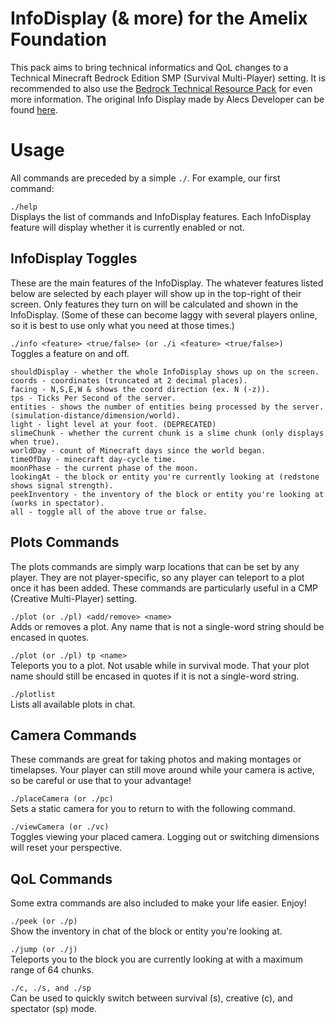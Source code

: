 # InfoDisplay (& more) for the Amelix Foundation
This pack aims to bring technical informatics and QoL changes to a Technical Minecraft Bedrock Edition SMP (Survival Multi-Player) setting.
It is recommended to also use the [Bedrock Technical Resource Pack](https://github.com/RavinMaddHatter/Bedrock-Technical-Resource-Pack/wiki) for even more information.
The original Info Display made by Alecs Developer can be found [here](https://www.curseforge.com/minecraft-bedrock/scripts/info-display).

# Usage

All commands are preceded by a simple `./`. For example, our first command:

`./help`\
Displays the list of commands and InfoDisplay features. Each InfoDisplay feature will display whether it is currently enabled or not.

## InfoDisplay Toggles

These are the main features of the InfoDisplay. The whatever features listed below are selected by each player will show up in the top-right of their screen. Only features they turn on will be calculated and shown in the InfoDisplay. (Some of these can become laggy with several players online, so it is best to use only what you need at those times.)

`./info <feature> <true/false> (or ./i <feature> <true/false>)`\
Toggles a feature on and off.
```
shouldDisplay - whether the whole InfoDisplay shows up on the screen.
coords - coordinates (truncated at 2 decimal places).
facing - N,S,E,W & shows the coord direction (ex. N (-z)).
tps - Ticks Per Second of the server.
entities - shows the number of entities being processed by the server. (simulation-distance/dimension/world).
light - light level at your foot. (DEPRECATED)
slimeChunk - whether the current chunk is a slime chunk (only displays when true).
worldDay - count of Minecraft days since the world began.
timeOfDay - minecraft day-cycle time.
moonPhase - the current phase of the moon.
lookingAt - the block or entity you're currently looking at (redstone shows signal strength).
peekInventory - the inventory of the block or entity you're looking at (works in spectator).
all - toggle all of the above true or false.
```

## Plots Commands

The plots commands are simply warp locations that can be set by any player. They are not player-specific, so any player can teleport to a plot once it has been added. These commands are particularly useful in a CMP (Creative Multi-Player) setting.

`./plot (or ./pl) <add/remove> <name>`\
Adds or removes a plot. Any name that is not a single-word string should be encased in quotes.

`./plot (or ./pl) tp <name>`\
Teleports you to a plot. Not usable while in survival mode. That your plot name should still be encased in quotes if it is not a single-word string.

`./plotlist`\
Lists all available plots in chat.

## Camera Commands

These commands are great for taking photos and making montages or timelapses. Your player can still move around while your camera is active, so be careful or use that to your advantage!

`./placeCamera (or ./pc)`\
Sets a static camera for you to return to with the following command.

`./viewCamera (or ./vc)`\
Toggles viewing your placed camera. Logging out or switching dimensions will reset your perspective.

## QoL Commands

Some extra commands are also included to make your life easier. Enjoy!

`./peek (or ./p)`\
Show the inventory in chat of the block or entity you're looking at.

`./jump (or ./j)`\
Teleports you to the block you are currently looking at with a maximum range of 64 chunks.

`./c, ./s, and ./sp`\
Can be used to quickly switch between survival (s), creative (c), and spectator (sp) mode.
